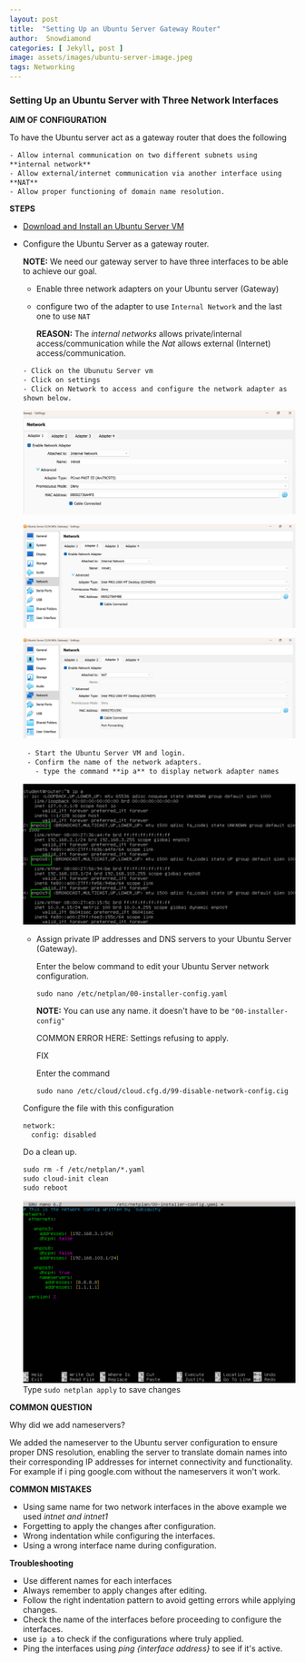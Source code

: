 ```yaml
---
layout: post
title:  "Setting Up an Ubuntu Server Gateway Router"
author:  Snowdiamond
categories: [ Jekyll, post ]
image: assets/images/ubuntu-server-image.jpeg
tags: Networking
---
```

### Setting Up an Ubuntu Server with Three Network Interfaces
**AIM OF CONFIGURATION**

To have the Ubuntu server act as a gateway router that does the following 

```
- Allow internal communication on two different subnets using **internal network**
- Allow external/internet communication via another interface using **NAT**
- Allow proper functioning of domain name resolution.
```

**STEPS**

- [Download and Install an Ubuntu Server VM](https://cybernetsworks.github.io/setting-up-an-ubuntu-server-vm)
- Configure the Ubuntu Server as a gateway router.

  **NOTE:** We need our gateway server to have three interfaces to be able to achieve our goal.

  - Enable three network adapters on your Ubuntu server (Gateway)
  - configure two of the adapter to use ``Internal Network`` and the last one to use ``NAT``
  
    **REASON:** The *internal networks* allows private/internal access/communication while the *Nat* allows external (Internet) access/communication.
   ```
   - Click on the Ubunutu Server vm
   - Click on settings
   - Click on Network to access and configure the network adapter as shown below.
   ```
     ![Ubuntu Desktop](/assets/images/gateway_adapter_1.png)
     
     ![Ubuntu Desktop](/assets/images/gateway_adapter_2.png)
     
     ![Ubuntu Desktop](/assets/images/gateway_adapter_3.png)
  ```
   - Start the Ubuntu Server VM and login.
   - Confirm the name of the network adapters.
     - type the command **ip a** to display network adapter names
  ```
    ![Ubuntu Desktop](/assets/images/interface-name-check.png)     
   - Assign private IP addresses and DNS servers to your Ubuntu Server (Gateway).
     
     Enter the below command to edit your Ubuntu Server network configuration.
      ```
      sudo nano /etc/netplan/00-installer-config.yaml
      ```

      **NOTE:** You can use any name. it doesn't have to be ``"00-installer-config"``

      COMMON ERROR HERE: Settings refusing to apply. 

      FIX

      Enter the command
      ```
      sudo nano /etc/cloud/cloud.cfg.d/99-disable-network-config.cig 
      ```

    Configure the file with this configuration
    ```
    network:
      config: disabled
    ```
    Do a clean up.
    ```
    sudo rm -f /etc/netplan/*.yaml
    sudo cloud-init clean
    sudo reboot
    ```

    ![Ubuntu Desktop](/assets/images/gateway-configuration.png)
    Type ``sudo netplan apply`` to save changes
  
**COMMON QUESTION**

  Why did we add nameservers?
  
  We added the nameserver to the Ubuntu server configuration to ensure proper DNS resolution, enabling the server to  translate domain names into their corresponding IP addresses for internet connectivity and functionality. For example if i ping google.com without the nameservers it won't work.
  
**COMMON MISTAKES**
  - Using same name for two network interfaces in the above example we used *intnet and intnet1*
  - Forgetting to apply the changes after configuration.
  - Wrong indentation while configuring the interfaces.
  - Using a wrong interface name during configuration.

**Troubleshooting**
  - Use different names for each interfaces
  - Always remember to apply changes after editing.
  - Follow the right indentation pattern to avoid getting errors while applying changes.
  - Check the name of the interfaces before proceeding to configure the interfaces.
  - use ``ip a`` to check if the configurations where truly applied.
  - Ping the interfaces using *ping {interface address}* to see if it's active. 